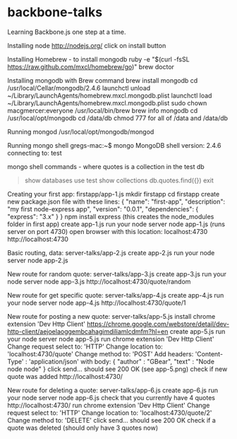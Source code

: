 backbone-talks
==============

Learning Backbone.js one step at a time.

Installing node
http://nodejs.org/ 
click on install button

Installing Homebrew - to install mongodb
ruby -e "$(curl -fsSL https://raw.github.com/mxcl/homebrew/go)"
brew doctor

Installing mongodb with Brew command
brew install mongodb
<when brew ends with will tell you the directory where mondodb was installed>
cd /usr/local/Cellar/mongodb/2.4.6 
launchctl unload ~/Library/LaunchAgents/homebrew.mxcl.mongodb.plist
launchctl load ~/Library/LaunchAgents/homebrew.mxcl.mongodb.plist
sudo chown macgmercer:everyone /usr/local/bin/brew
brew info mongodb
cd /usr/local/opt/mongodb
cd /data/db
chmod 777 for all of /data and /data/db

Running mongod
/usr/local/opt/mongodb/mongod
 
Running mongo shell
gregs-mac:~$ mongo
MongoDB shell version: 2.4.6
connecting to: test

mongo shell commands - where quotes is a collection in the test db
> show databases
> use test
> show collections
> db.quotes.find({})
> exit

Creating your first app: firstapp/app-1.js 
mkdir firstapp
cd firstapp
create new package.json file with these lines:
{
  "name": "first-app",
  "description": "my first node-express app",
  "version": "0.0.1",
  "dependencies": {
    "express": "3.x"
  }
}
npm install express
(this creates the node_modules folder in first app)
create app-1.js 
run your node server
node app-1.js
(runs server on port 4730)
open browser with this location: localhost:4730
http://localhost:4730

Basic routing, data: server-talks/app-2.js
create app-2.js
run your node server
node app-2.js

New route for random quote: server-talks/app-3.js
create app-3.js
run your node server
node app-3.js
http://localhost:4730/quote/random

New route for get specific quote: server-talks/app-4.js
create app-4.js
run your node server
node app-4.js
http://localhost:4730/quote/1

New route for posting a new quote: server-talks/app-5.js
install chrome extension 'Dev Http Client'
https://chrome.google.com/webstore/detail/dev-http-client/aejoelaoggembcahagimdiliamlcdmfm?hl=en
create app-5.js
run your node server
node app-5.js
run chrome extension 'Dev Http Client'
Change request select to: 'HTTP'
Change location to: 'localhost:4730/quote'
Change method to: 'POST'
Add headers: 'Content-Type' : 'application/json' with body:
{ "author" : "GBear", "text" : "Node node node" }
click send… should see 200 OK (see app-5.png)
check if new quote was added
http://localhost:4730/

New route for deleting a quote: server-talks/app-6.js
create app-6.js
run your node server
node app-6.js
check that you currently have 4 quotes
http://localhost:4730/
run chrome extension 'Dev Http Client'
Change request select to: 'HTTP'
Change location to: 'localhost:4730/quote/2'
Change method to: 'DELETE'
click send… should see 200 OK
check if a quote was deleted (should only have 3 quotes now)

